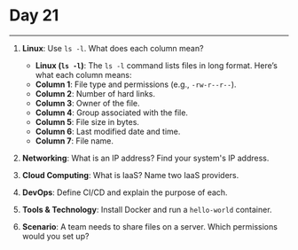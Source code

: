 # Day 21

---

1. **Linux**: Use `ls -l`. What does each column mean?
   - **Linux (`ls -l`)**: The `ls -l` command lists files in long format. Here’s what each column means:
    - **Column 1**: File type and permissions (e.g., `-rw-r--r--`).
    - **Column 2**: Number of hard links.
    - **Column 3**: Owner of the file.
    - **Column 4**: Group associated with the file.
    - **Column 5**: File size in bytes.
    - **Column 6**: Last modified date and time.
    - **Column 7**: File name.


2. **Networking**: What is an IP address? Find your system's IP address.
3. **Cloud Computing**: What is IaaS? Name two IaaS providers.
4. **DevOps**: Define CI/CD and explain the purpose of each.
5. **Tools & Technology**: Install Docker and run a `hello-world` container.
6. **Scenario**: A team needs to share files on a server. Which permissions would you set up?

